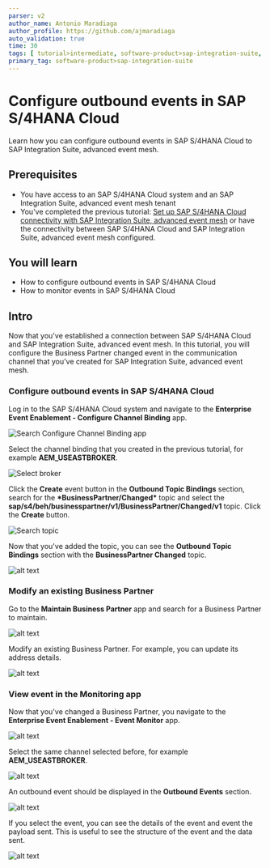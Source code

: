 ```yaml
---
parser: v2
author_name: Antonio Maradiaga
author_profile: https://github.com/ajmaradiaga
auto_validation: true
time: 30
tags: [ tutorial>intermediate, software-product>sap-integration-suite, software-product>sap-business-technology-platform, tutorial>license]
primary_tag: software-product>sap-integration-suite
---
```


# Configure outbound events in SAP S/4HANA Cloud

<!-- description -->Learn how you can configure outbound events in SAP S/4HANA Cloud to SAP Integration Suite, advanced event mesh.


## Prerequisites
- You have access to an SAP S/4HANA Cloud system and an SAP Integration Suite, advanced event mesh tenant
- You've completed the previous tutorial: [Set up SAP S/4HANA Cloud connectivity with SAP Integration Suite, advanced event mesh](../setup-s4hc-aem/setup-s4hc-aem.md) or have the connectivity between SAP S/4HANA Cloud and SAP Integration Suite, advanced event mesh configured.

## You will learn
- How to configure outbound events in SAP S/4HANA Cloud
- How to monitor events in SAP S/4HANA Cloud


## Intro
Now that you've established a connection between SAP S/4HANA Cloud and SAP Integration Suite, advanced event mesh. In this tutorial, you will configure the Business Partner changed event in the communication channel that you've created for SAP Integration Suite, advanced event mesh.


### Configure outbound events in SAP S/4HANA Cloud

Log in to the SAP S/4HANA Cloud system and navigate to the **Enterprise Event Enablement - Configure Channel Binding** app.

![Search Configure Channel Binding app](assets/search-configure-channel-binding.png)

Select the channel binding that you created in the previous tutorial, for example **AEM_USEASTBROKER**.

![Select broker](assets/select-broker.png)

Click the **Create** event button in the **Outbound Topic Bindings** section, search for the **\*BusinessPartner/Changed\*** topic and select the **sap/s4/beh/businesspartner/v1/BusinessPartner/Changed/v1** topic. Click the **Create** button.

![Search topic](assets/bp-change-topic.png)

Now that you've added the topic, you can see the **Outbound Topic Bindings** section with the **BusinessPartner Changed** topic.

![alt text](assets/all-topics.png)

### Modify an existing Business Partner

Go to the **Maintain Business Partner** app and search for a Business Partner to maintain.

![alt text](assets/maintain-bp.png)

Modify an existing Business Partner. For example, you can update its address details.

![alt text](assets/bp-address.png)


### View event in the Monitoring app

Now that you've changed a Business Partner, you navigate to the **Enterprise Event Enablement - Event Monitor** app.

![alt text](assets/event-monitor-app.png)

Select the same channel selected before, for example **AEM_USEASTBROKER**.

![alt text](assets/event-monitor-channel.png)

An outbound event should be displayed in the **Outbound Events** section.

![alt text](assets/channel-outbound-event.png)

If you select the event, you can see the details of the event and event the payload sent. This is useful to see the structure of the event and the data sent.

![alt text](assets/event-payload.png)


<!-- ### View event in SAP Integration Suite, advanced event mesh

Log in to SAP Integration Suite, advanced event mesh tenant.

Connect to the event broker service.

Access the Try Me feature.

Connect to the event broker service and subscribe to the Business Partner changed event.

The event should be display in the event broker service. -->


